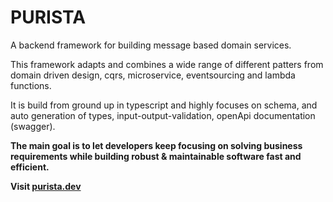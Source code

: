 # PURISTA

A backend framework for building message based domain services.

This framework adapts and combines a wide range of different patters from domain driven design, cqrs, microservice, eventsourcing and lambda functions.

It is build from ground up in typescript and highly focuses on schema, and auto generation of types, input-output-validation, openApi documentation (swagger).

**The main goal is to let developers keep focusing on solving business requirements while building robust & maintainable software fast and efficient.**

**Visit [purista.dev](https://purista.dev)**
